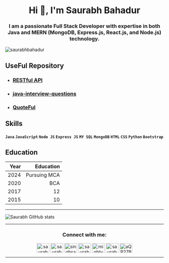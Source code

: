 <h1 align="center">Hi 👋, I'm Saurabh Bahadur</h1>
<h3 align="center">I am a passionate Full Stack Developer with expertise in both Java and MERN (MongoDB, Express.js, React.js, and Node.js) technology.</h3>

<p align="left"> <img src="https://komarev.com/ghpvc/?username=saurabhbahadur&label=Profile%20views&color=0e75b6&style=flat" alt="saurabhbahadur" /> </p>

## UseFul Repository
+ ### [RESTful API](https://github.com/saurabhbahadur/RESTful-API) 
+ ### [java-interview-questions](https://github.com/saurabhbahadur/java-prep)
+ ### [QuoteFul](https://github.com/saurabhbahadur/quoteful)

## Skills
#### `Java` `JavaScript` `Node JS` `Express JS` `MY SQL` `MongoDB` `HTML` `CSS` `Python` `Bootstrap`

## Education
| Year | Education |
| ------:| -----------:|
| 2024  | Pursuing MCA |
| 2020  | BCA |
| 2017  | 12 |
| 2015  | 10 |

---

![Saurabh GitHub stats](https://github-readme-stats.vercel.app/api?username=saurabhbahadur&show_icons=true&theme=merko)




---

<h3 align="center">Connect with me:</h3>
<p align="center">
<a href="https://twitter.com/saurabhbahadur" target="blank"><img align="center" src="https://raw.githubusercontent.com/rahuldkjain/github-profile-readme-generator/master/src/images/icons/Social/twitter.svg" alt="saurabhbahadur" height="30" width="40" /></a>
<a href="https://linkedin.com/in/saurabhbahadur" target="blank"><img align="center" src="https://raw.githubusercontent.com/rahuldkjain/github-profile-readme-generator/master/src/images/icons/Social/linked-in-alt.svg" alt="saurabhbahadur" height="30" width="40" /></a>
<a href="https://fb.com/singhsaurabhbahadur" target="blank"><img align="center" src="https://raw.githubusercontent.com/rahuldkjain/github-profile-readme-generator/master/src/images/icons/Social/facebook.svg" alt="singhsaurabhbahadur" height="30" width="40" /></a>
<a href="https://instagram.com/saurabhbahadur_" target="blank"><img align="center" src="https://raw.githubusercontent.com/rahuldkjain/github-profile-readme-generator/master/src/images/icons/Social/instagram.svg" alt="saurabhbahadur_" height="30" width="40" /></a>
<a href="https://www.youtube.com/c/mighty saur" target="blank"><img align="center" src="https://raw.githubusercontent.com/rahuldkjain/github-profile-readme-generator/master/src/images/icons/Social/youtube.svg" alt="mighty saur" height="30" width="40" /></a>
<a href="https://www.hackerrank.com/saurabhbahadur" target="blank"><img align="center" src="https://raw.githubusercontent.com/rahuldkjain/github-profile-readme-generator/master/src/images/icons/Social/hackerrank.svg" alt="saurabhbahadur" height="30" width="40" /></a>
<a href="https://discord.gg/aQR27Bg7de" target="blank"><img align="center" src="https://raw.githubusercontent.com/rahuldkjain/github-profile-readme-generator/master/src/images/icons/Social/discord.svg" alt="aQR27Bg7de" height="30" width="40" /></a>
</p>

---
